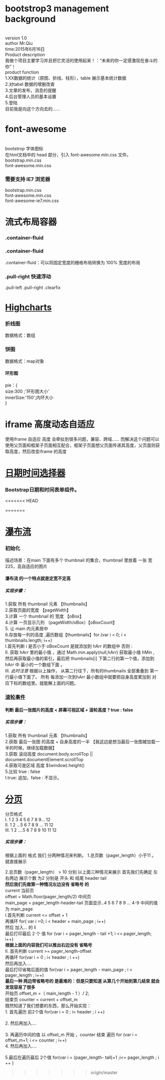 <h1>bootstrop3 management background</h1><br/>
version 1.0<br/>
author Mr.Qiu<br/>
time:2015年6月16日<br/>
Product description<br/>
我做个项目主要学习并且把它灵活的使用起来！：“未来的你一定感激现在奋斗的你”！<br/>
product  function<br/>
1.XX数据的统计（原图、折线、柱形），table 展示基本统计数据<br/>
2.对tabel 数据的增删改查<br/>
3.文章的发布，消息的提醒<br/>
4.后台管理人员的基本设置<br/>
5.登陆 <br/>
目前我是向这个方向去的......<br/>

<h1>font-awesome</h1><br/>
bootstrop 字体图标 <br/>
在html文档中的  head 部分，引入 font-awesome.min.css 文件。 <br/>
bootstrap.min.css <br/>
font-awesome.min.css <br/>
<h3>需要支持 IE7 浏览器</h3>
bootstrap.min.css <br/>
font-awesome.min.css <br/>
font-awesome-ie7.min.css <br/>
<!--[if IE 7]>
<link rel="stylesheet" href="assets/css/font-awesome-ie7.min.css">
<![endif]-->

<h1>流式布局容器 <h3>.container-fluid</h3></h1>
<h3>.container-fluid</h3>
.container-fluid：可以将固定宽度的栅格布局转换为 100% 宽度的布局<br/>
<h3>.pull-right 快速浮动</h3>
.pull-left .pull-right  .clearfix


<h1><a href="http://www.hcharts.cn/">Highcharts</a></h1>
<!-- 
	version 1.0 
	封装了2个简单的统计图 待测试 
	后续有需求在加
-->
<h3>折线图</h3>
数据格式：数组
<!-- [{
    name: 'Tokyo',
    data: [7.0, 6.9, 9.5, 14.5, 18.2, 21.5, 25.2, 26.5, 23.3, 18.3, 13.9, 9.6]
}] -->
<h3>饼图</h3>
数据格式：map对象 <br/>
<!-- 
	[{
	    type: 'pie',
	    name: 'Browser share',
	    data: [
		        ['Firefox',   45.0],
		        ['IE',       26.8],
		        {
		            name: 'Chrome',
		            y: 12.8,
		            sliced: true,
		            selected: true
		        },
		        ['Safari',    8.5],
		        ['Opera',     6.2],
		        ['Others',   0.7]
	    	]
	}]
 -->
 <h4>环形图</h4>
 pie：{	<br />
	size:300 ;'环形图大小'<br/> 
	innerSize:'150';内环大小 <br/>
 }

 <h1>iframe 高度动态自适应</h1>
 使用iframe  自适应 高度 会牵扯到很多问题，兼容、跨域...... 而解决这个问题可以使用父页面和框架子页面相互配合，框架子页面想父页面传递其高度，父页面则获取高度，然后改变iframe 的高度<br/>
 

 <h1><a href="http://www.bootcss.com/p/bootstrap-datetimepicker/">日期时间选择器</a></h1>
 <h3>Bootstrap日期和时间表单组件。</h3>
<<<<<<< HEAD
 
=======

<h1><a href="falls.html">瀑布流</a></h1>
<h3>初始化</h3>
描述场景：在main 下面有多个 thumbnail 的集合，thumbnail 里放着 一张 宽225，高自适应的图片 
<h4>瀑布流 的一个特点就是定宽不定高</h4> 	
<h5>实现步骤：</h5>
1.获取 所有 thumbnail 元素  【thumbnails】 <br>
2.获取页面的宽度 【pageWidth】<br>
3.计算 一个 thumbnail 的 宽度 【oBox】<br>
4.计算 一页显示几列  （pageWidth/oBox）【oBoxCount】<br>
5. 让 main 内元素居中<br>
6.存放每一列的高度 ,遍历数组【thumbnails】for (var i = 0; i < thumbnails.length; i++) <br>
I.首先判断 i 是否小于 oBoxCount  是就添加到 hArr 的数组中   否则  :<br>
II. 获取 hArr 里的最小值 ，通过 Math.min.apply(null,hArr) 获取最小值 hMin , 然后再获取最小值的索引，最后把 thumbnails[i] 下第二行的第一个值，添加到 hArr 中 最小的一个数组下面 。<br>
III. <em>此时注意</em> 根据以上操作， 从第二行往下，所有的thumbnails 全部重叠到 第一行最小值下面了。 所有 每添加一次到hArr 最小数组中就要把自身高度累加到 对应下标的数组里。就能解上面的问题。<br>

<h3><a href="falls.html">滚轮事件</a></h3>
<h4>判断  最后一张图片的高度 <  屏幕可视区域 + 滚轮高度  ? true : false </h4>
<h5>实现步骤：</h5>
1.获取 所有 thumbnail 元素  【thumbnails】 <br>
2.获取 最后一张图 的高度 + 自身高度的一半 【我这边是想当最后一张图被加载一半的时候，继续加载数据】 <br> 
3.获取 滚动高度  document.body.scrollTop || document.documentElement.scrollTop<br>
4.获取可是区域 高度 $(window).height()<br>
5.比较 true : false <br>
I.true: 追加，false : 不显示。

<h1><a href="">分页</a></h1>
分页格式 	<br>I. 1 2 3 4 5 6 7 8 9... 12 <br>
		   II. 1 2 ...5 6 7 8 9 ... 11 12 <br>
		  III. 1 2 ....5 6 7 8 9 10 11 12 <br>
<h5>实现步骤：</h5>
根据上面的 格式 我们 分两种情况来判断。
1.总页数（pager_length）小于11 。就直接展示 

2.总页数（pager_length） > 10 分别 以上面三种情况来展示
	首先我们先确定 左右两边 展示个数 为2  分别是 开头 和 结尾 header tail <br/>
	<strong>然后我们先做第一种情况左边没有 省略号 的</strong> <br/>
	current 当前页 <br/>
	offset = Math.floor(pager_length/2) 中间页 <br/>
	main_page = pager_length-header-tail  页面显示..4 5 6 7 8 9 ... 4-9 中间的值 为 main_page <br/>
	I.首先判断  current <= offset + 1 <br/>
	  再循环 for( var i =0; i < header + main_page ; i++) <br/>
	  然后 加入... 的 li <br/>
	  最后打印最后 2 个 值 for (var i = pager_length - tail +1; i <= pager_length; i++)<br/>
	<strong>根据上面的内容我们可以推出右边没有 省略号</strong><br/>
	II. 首先判断  current >= pager_length-offset <br/>
		再循环    for(var i = 0 ; i< header ; i ++) <br/>
		然后再加入....<br/>
		最后打印省略后面的值 for(var i = pager_length - main_page ; i <  pager_length ; i++)<br/>
	<strong> 最后一种 两边带省略号的 是最难的：但是只要知道 从第几个开始到第几结束 就会发现容易了很多 </strong><br/>
	 开始页 offset_m =（ main_length - 1 ）/ 2; <br/>
	 结束页	counter = current + offset_m<br/>
	 既然知道了我们想要的东西，那么开始实现：<br/>
	 1. 首先遍历 前2个值 for(var i = 0 ; i< header ; i ++) <br/><br/>
	 2. 然后再加入....<br/><br/>
	 3. 再遍历中间的值 以 offset_m  开始 ，counter 结束 遍历 for (var i = offset_m+1; i <= counter  ; i++)<br/>
	 4.  然后再加入....<br/><br/>
	 5.最后在遍历最后 2个值  for(var i =  (pager_length- tall)+1 ;i<= pager_length ; i ++ )<br/>

	 


	





>>>>>>> origin/master
